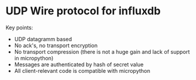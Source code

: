 # UDP Wire protocol for influxdb

Key points:

- UDP datagramm based
- No ack's, no transport encryption
- No transport compression (there is not a huge gain and lack of support in micropython)
- Messages are authenticated by hash of secret value
- All client-relevant code is compatible with micropython